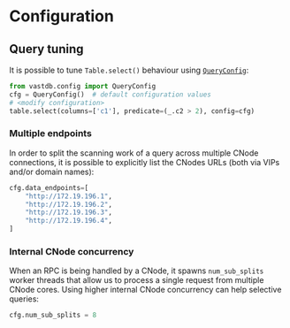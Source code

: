 # Configuration

## Query tuning

It is possible to tune `Table.select()` behaviour using [`QueryConfig`](https://github.com/vast-data/vastdb_sdk/blob/main/vastdb/config.py):

```python
from vastdb.config import QueryConfig
cfg = QueryConfig()  # default configuration values
# <modify configuration>
table.select(columns=['c1'], predicate=(_.c2 > 2), config=cfg)
```

### Multiple endpoints

In order to split the scanning work of a query across multiple CNode connections, it is possible to explicitly list the CNodes URLs (both via VIPs and/or domain names):

```python
cfg.data_endpoints=[
    "http://172.19.196.1",
    "http://172.19.196.2",
    "http://172.19.196.3",
    "http://172.19.196.4",
]
```

### Internal CNode concurrency

When an RPC is being handled by a CNode, it spawns `num_sub_splits` worker threads that allow us to process a single request from multiple CNode cores.
Using higher internal CNode concurrency can help selective queries:
```python
cfg.num_sub_splits = 8
```
